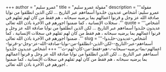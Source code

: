+++
author = "عمرو سليم"
title = "مقولة عمرو سليم"
description = '''مقولة عمرو سليم: أشخاص عديدون خلـدوا أسماءهم عبر التاريخ ... لكن الذين انطلقوا من نوايا صادقة الله عز وجل و قرنوا اعمالهم بما يرضيه سبحانه ، هم فقط من كان لهم ثقلهم في سجلات الإنسانية ، كما ضمنوا اجورهم في الآخرة باذن الله تعالى .'''
quote = '''أشخاص عديدون خلـدوا أسماءهم عبر التاريخ ... لكن الذين انطلقوا من نوايا صادقة الله عز وجل و قرنوا اعمالهم بما يرضيه سبحانه ، هم فقط من كان لهم ثقلهم في سجلات الإنسانية ، كما ضمنوا اجورهم في الآخرة باذن الله تعالى .'''
slug = '''أشخاص-عديدون-خلـدوا-أسماءهم-عبر-التاريخ--لكن-الذين-انطلقوا-من-نوايا-صادقة-الله-عز-وجل-و-قرنوا-اعمالهم-بما-يرضيه-سبحانه-،-هم-فقط-من-كان-لهم-ث'''
+++
أشخاص عديدون خلـدوا أسماءهم عبر التاريخ ... لكن الذين انطلقوا من نوايا صادقة الله عز وجل و قرنوا اعمالهم بما يرضيه سبحانه ، هم فقط من كان لهم ثقلهم في سجلات الإنسانية ، كما ضمنوا اجورهم في الآخرة باذن الله تعالى .
